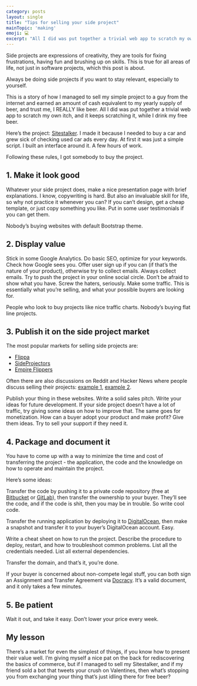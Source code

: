 ```yaml
---
category: posts
layout: single
title: "Tips for selling your side project"
mainTopic: 'making'
emoji: 💻
excerpt: "All I did was put together a trivial web app to scratch my own itch, and it keeps scratching it, while I drink my free beer."
---
```


Side projects are expressions of creativity, they are tools for fixing frustrations, having fun and brushing up on skills. This is true for all areas of life, not just in software projects, which this post is about.

Always be doing side projects if you want to stay relevant, especially to yourself.

<!-- Sometimes, side projects actually grow into something that other people could use too. You have something to show. That’s incredible! Perhaps you published it and have a few people using it. You managed to ship the damn thing, but then… It’s just sitting there. You lose interest. You think your project has potential, but you leave it standing, because you find yourself caught up in another project and can find a better use of your time.   -->

This is a story of how I managed to sell my simple project to a guy from the internet and earned an amount of cash equivalent to my yearly supply of beer, and trust me, I REALLY like beer. All I did was put together a trivial web app to scratch my own itch, and it keeps scratching it, while I drink my free beer.

Here’s the project: [Sitestalker](http://sitestalker.net). I made it because I needed to buy a car and grew sick of checking used car ads every day. At first it was just a simple script. I built an interface around it. A few hours of work.

Following these rules, I got somebody to buy the project.

## 1. Make it look good

Whatever your side project does, make a nice presentation page with brief explanations. I know, copywriting is hard. But also an invaluable skill for life, so why not practice it whenever you can? If you can’t design, get a cheap template, or just copy something you like. Put in some user testimonials if you can get them.

Nobody’s buying websites with default Bootstrap theme.

## 2. Display value

Stick in some Google Analytics. Do basic SEO, optimize for your keywords. Check how Google sees you. Offer user sign up if you can (if that’s the nature of your product), otherwise try to collect emails. Always collect emails. Try to push the project in your online social circle. Don’t be afraid to show what you have. Screw the haters, seriously. Make some traffic. This is essentially what you’re selling, and what your possible buyers are looking for.

People who look to buy projects like nice traffic charts. Nobody’s buying flat line projects.

## 3. Publish it on the side project market

The most popular markets for selling side projects are:

- [Flippa](http://flippa.com)
- [SideProjectors](https://www.sideprojectors.com)
- [Empire Flippers](https://empireflippers.com/)

Often there are also discussions on Reddit and Hacker News where people discuss selling their projects: [example 1](https://news.ycombinator.com/item?id=7656154), [example 2](https://news.ycombinator.com/item?id=7656154).

Publish your thing in these websites. Write a solid sales pitch. Write your ideas for future development. If your side project doesn’t have a lot of traffic, try giving some ideas on how to improve that. The same goes for monetization. How can a buyer adopt your product and make profit? Give them ideas. Try to sell your support if they need it.


## 4. Package and document it

You have to come up with a way to minimize the time and cost of transferring the project - the application, the code and the knowledge on how to operate and maintain the project.

Here’s some ideas:

Transfer the code by pushing it to a private code repository (free at [Bitbucket](https://bitbucket.org) or [GitLab](https://about.gitlab.com/)), then transfer the ownership to your buyer. They’ll see the code, and if the code is shit, then you may be in trouble. So write cool code.

Transfer the running application by deploying it to [DigitalOcean](https://www.digitalocean.com/), then make a snapshot and transfer it to your buyer’s DigitalOcean account. Easy.

Write a cheat sheet on how to run the project. Describe the procedure to deploy, restart, and how to troubleshoot common problems. List all the credentials needed. List all external dependencies.

Transfer the domain, and that’s it, you’re done.

If your buyer is concerned about non-compete legal stuff, you can both sign an Assignment and Transfer Agreement via [Docracy](https://www.docracy.com/). It’s a valid document, and it only takes a few minutes.

## 5. Be patient

Wait it out, and take it easy. Don’t lower your price every week.

## My lesson

There’s a market for even the simplest of things, if you know how to present their value well. I’m giving myself a nice pat on the back for rediscovering the basics of commerce, but if I managed to sell my Sitestalker, and if my friend sold a bot that tweets your crush on Valentines, then what’s stopping you from exchanging your thing that’s just idling there for free beer?
